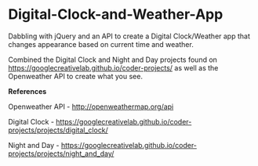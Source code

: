 # Digital-Clock-and-Weather-App
Dabbling with jQuery and an API to create a Digital Clock/Weather app that changes appearance based on current time and weather.

Combined the Digital Clock and Night and Day projects found on https://googlecreativelab.github.io/coder-projects/ as well as the Openweather API to create what you see.

<strong>References</strong>

Openweather API - http://openweathermap.org/api

Digital Clock - https://googlecreativelab.github.io/coder-projects/projects/digital_clock/

Night and Day - https://googlecreativelab.github.io/coder-projects/projects/night_and_day/
